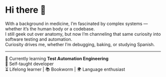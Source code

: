 
# Hi there 👋

With a background in medicine, I’m fascinated by complex systems — whether it’s the human body or a codebase.  
I still geek out over anatomy, but now I’m channeling that same curiosity into software testing and automation.  
Curiosity drives me, whether I’m debugging, baking, or studying Spanish.  

---

🔭 Currently learning **Test Automation Engineering**  
🌱 Self-taught developer  
⏳ Lifelong learner | 📚 Bookworm | 🌍 Language enthusiast  
